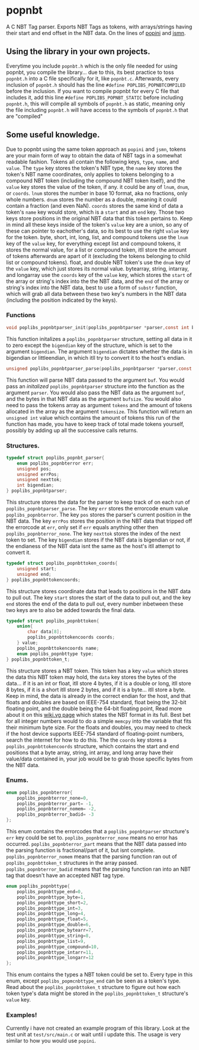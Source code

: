 # popnbt
A C NBT Tag parser. Exports NBT Tags as tokens, with arrays/strings having their start and end offset in the NBT data. On the lines of [popini](https://github.com/popgoesme700/popini) and [jsmn](https://github.com/zserge/jsmn).
## Using the library in your own projects.
Everytime you include `popnbt.h` which is the only file needed for using popnbt, you compile the library... due to this, its best practice to toss `popnbt.h` into a C file specifically for it, like `popnbt.c`. Afterwards, every inclusion of `popnbt.h` should has the line `#define POPLIBS_POPNBTCOMPILED` before the inclusion. If you want to compile popnbt for every C file that includes it, add this line `#define POPLIBS_POPNBT_STATIC` before including `popnbt.h`, this will compile all symbols of `popnbt.h` as static, meaning only the file including `popnbt.h` will have access to the symbols of `popnbt.h` that are "compiled"
## Some useful knowledge.
Due to popnbt using the same token approach as `popini` and `jsmn`, tokens are your main form of way to obtain the data of NBT tags in a somewhat readable fashion. Tokens all contain the following keys, `type`, `name`, and `value`. The `type` key stores the token's NBT type, the `name` key stores the token's NBT name coordinates, only applies to tokens belonging to a compound NBT token (including the compound NBT token itself), and the `value` key stores the value of the token, if any. it could be any of `lnum`, `dnum`, or `coords`. `lnum` stores the number in base 10 format, aka no fractions, only whole numbers. `dnum` stores the number as a double, meaning it could contain a fraction (and even NaN). `coords` stores the same kind of data a token's `name` key would store, which is a `start` and an `end` key. Those two keys store positions in the original NBT data that this token pertains to. Keep in mind all these keys inside of the token's `value` key are a union, so any of these can pointer to eachother's data, so its best to use the right `value` key for the token. byte, short, int, long, list, and compound tokens use the `lnum` key of the `value` key, for everything except list and compound tokens, it stores the normal value, for a list or compound token, itll store the amount of tokens afterwards are apart of it (excluding the tokens belonging to child list or compound tokens). float, and double NBT token's use the `dnum` key of the `value` key, which just stores its normal value. bytearray, string, intarray, and longarray use the `coords` key of the `value` key, which stores the `start` of the array or string's index into the the NBT data, and the `end` of the array or string's index into the NBT data, best to use a form of `substr` function, which will grab all data between these two key's numbers in the NBT data (including the position indicated by the keys).
### Functions
```c
void poplibs_popnbtparser_init(poplibs_popnbtparser *parser,const int bigendian);
```
This function initalizes a `poplibs_popnbtparser` structure, setting all data in it to zero except the `bigendian` key of the structure, which is set to the argument `bigendian`. The argument `bigendian` dictates whether the data is in bigendian or littleendian, in which itll try to convert it to the host's endian.
```c
unsigned poplibs_popnbtparser_parse(poplibs_popnbtparser *parser,const char *buf,const unsigned bufsize,poplibs_popnbttoken_t *tokens,const unsigned tokensize);
```
This function will parse NBT data passed to the argument `buf`. You would pass an *initalized* `poplibs_popnbtparser` structure into the function as the argument `parser`. You would also pass the NBT data as the argument `buf`, and the bytes in that NBT data as the argument `bufsize`. You would also need to pass the tokens array as argument `tokens` and the amount of tokens allocated in the array as the argument `tokensize`.
This function will return an `unsigned int` value which contains the amount of tokens this run of the function has made, you have to keep track of total made tokens yourself, possibly by adding up all the successive calls returns.
### Structures.
```c
typedef struct poplibs_popnbt_parser{
	enum poplibs_popnbterror err;
	unsigned pos;
	unsigned errPos;
	unsigned nexttok;
	int bigendian;
} poplibs_popnbtparser;
```
This structure stores the data for the parser to keep track of on each run of `poplibs_popnbtparser_parse`. The key `err` stores the errorcode enum value `poplibs_popnbterror`. The key `pos` stores the parser's current position in the NBT data. The key `errPos` stores the position in the NBT data that tripped off the errorcode at `err`, only set if `err` equals anything other then `poplibs_popnbterror_none`. The key `nexttok` stores the index of the next token to set. The key `bigendian` stores if the NBT data is bigendian or not, if the endianess of the NBT data isnt the same as the host's itll attempt to convert it.
```c
typedef struct poplibs_popnbttoken_coords{
	unsigned start;
	unsigned end;
} poplibs_popnbttokencoords;
```
This structure stores coordinate data that leads to positions in the NBT data to pull out. The key `start` stores the start of the data to pull out, and the key `end` stores the end of the data to pull out, every number inbetween these two keys are to also be added towards the final data.
```c
typedef struct poplibs_popnbttoken{
	union{
		char data[8];
		poplibs_popnbttokencoords coords;
	} value;
	poplibs_popnbttokencoords name;
	enum poplibs_popnbttype type;
} poplibs_popnbttoken_t;
```
This structure stores a NBT token. This token has a key `value` which stores the data this NBT token may hold, the `data` key stores the bytes of the data... if it is an int or float, itll store 4 bytes, if it is a double or long, itll store 8 bytes, if it is a short itll store 2 bytes, and if it is a byte... itll store a byte. Keep in mind, the data is already in the correct endian for the host, and that floats and doubles are based on IEEE-754 standard, float being the 32-bit floating point, and the double being the 64-bit floating point, Read more about it on this [wiki.vg page](https://wiki.vg/NBT) which states the NBT format in its full. Best bet for all integer numbers would to do a simple `memcpy` into the variable that fits their minimum byte size. For the floats and doubles, you may need to check if the host device supports IEEE-754 standard of floating-point numbers, search the internet for how to do this. The the `coords` key stores a `poplibs_popnbttokencoords` structure, which contains the start and end positions that a byte array, string, int array, and long array have their value/data contained in, your job would be to grab those specific bytes from the NBT data.
### Enums.
```c
enum poplibs_popnbterror{
	poplibs_popnbterror_none=0,
	poplibs_popnbterror_part= -1,
	poplibs_popnbterror_nomem= -2,
	poplibs_popnbterror_badid= -3
};
```
This enum contains the errorcodes that a `poplibs_popnbtparser` structure's `err` key could be set to. `poplibs_popnbterror_none` means no error has occurred. `poplibs_popnbterror_part` means that the NBT data passed into the parsing function is fractional/part of it, but isnt complete. `poplibs_popnbterror_nomem` means that the parsing function ran out of `poplibs_popnbttoken_t` structures in the array passed. `poplibs_popnbterror_badid` means that the parsing function ran into an NBT tag that doesn't have an accepted NBT tag type.
```c
enum poplibs_popnbttype{
	poplibs_popnbttype_end=0,
	poplibs_popnbttype_byte=1,
	poplibs_popnbttype_short=2,
	poplibs_popnbttype_int=3,
	poplibs_popnbttype_long=4,
	poplibs_popnbttype_float=5,
	poplibs_popnbttype_double=6,
	poplibs_popnbttype_bytearr=7,
	poplibs_popnbttype_string=8,
	poplibs_popnbttype_list=9,
	poplibs_popnbttype_compound=10,
	poplibs_popnbttype_intarr=11,
	poplibs_popnbttype_longarr=12
};
```
This enum contains the types a NBT token could be set to. Every type in this enum, except `poplibs_popmcnbttype_end` can be seen as a token's type. Read about the `poplibs_popnbttoken_t` structure to figure out how each token type's data might be stored in the `poplibs_popnbttoken_t` structure's `value` key.
### Examples!
Currently i have not created an example program of this library. Look at the test unit at `test/src/main.c` or wait until i update this. The usage is very similar to how you would use `popini`.